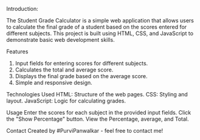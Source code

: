 Introduction:

The Student Grade Calculator is a simple web application that allows users to calculate the final grade of a student based on the scores entered for different subjects. This project is built using HTML, CSS, and JavaScript to demonstrate basic web development skills.

Features
1. Input fields for entering scores for different subjects.
2. Calculates the total and average score.
3. Displays the final grade based on the average score.
4. Simple and responsive design.

Technologies Used
HTML: Structure of the web pages.
CSS: Styling and layout.
JavaScript: Logic for calculating grades.

Usage
Enter the scores for each subject in the provided input fields.
Click the "Show  Percentage" button.
View the Percentage, average, and Total.

Contact
Created by #PurviPanwalkar - feel free to contact me!
